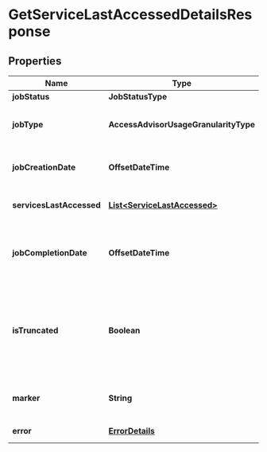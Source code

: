 

# GetServiceLastAccessedDetailsResponse


## Properties

| Name | Type | Description | Notes |
|------------ | ------------- | ------------- | -------------|
|**jobStatus** | **JobStatusType** | The status of the job. |  |
|**jobType** | **AccessAdvisorUsageGranularityType** | The type of job. Service jobs return information about when each service was last accessed. Action jobs also include information about when tracked actions within the service were last accessed. |  [optional] |
|**jobCreationDate** | **OffsetDateTime** | The date and time, in &lt;a href&#x3D;\&quot;http://www.iso.org/iso/iso8601\&quot;&gt;ISO 8601 date-time format&lt;/a&gt;, when the report job was created. |  |
|**servicesLastAccessed** | [**List&lt;ServiceLastAccessed&gt;**](ServiceLastAccessed.md) |  A &lt;code&gt;ServiceLastAccessed&lt;/code&gt; object that contains details about the most recent attempt to access the service. |  |
|**jobCompletionDate** | **OffsetDateTime** | &lt;p&gt;The date and time, in &lt;a href&#x3D;\&quot;http://www.iso.org/iso/iso8601\&quot;&gt;ISO 8601 date-time format&lt;/a&gt;, when the generated report job was completed or failed.&lt;/p&gt; &lt;p&gt;This field is null if the job is still in progress, as indicated by a job status value of &lt;code&gt;IN_PROGRESS&lt;/code&gt;.&lt;/p&gt; |  |
|**isTruncated** | **Boolean** | A flag that indicates whether there are more items to return. If your results were truncated, you can make a subsequent pagination request using the &lt;code&gt;Marker&lt;/code&gt; request parameter to retrieve more items. Note that IAM might return fewer than the &lt;code&gt;MaxItems&lt;/code&gt; number of results even when there are more results available. We recommend that you check &lt;code&gt;IsTruncated&lt;/code&gt; after every call to ensure that you receive all your results. |  [optional] |
|**marker** | **String** | When &lt;code&gt;IsTruncated&lt;/code&gt; is &lt;code&gt;true&lt;/code&gt;, this element is present and contains the value to use for the &lt;code&gt;Marker&lt;/code&gt; parameter in a subsequent pagination request. |  [optional] |
|**error** | [**ErrorDetails**](ErrorDetails.md) | An object that contains details about the reason the operation failed. |  [optional] |



